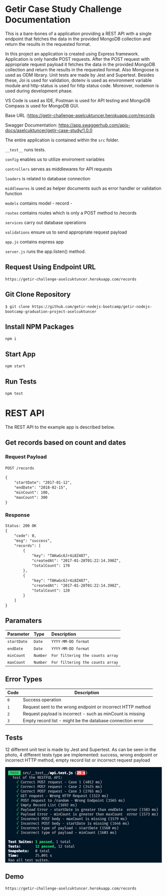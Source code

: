 # Getir Case Study Challenge Documentation

This is a bare-bones of a application providing a REST API with a single endpoint that fetches the data in the provided MongoDB collection and return the results in the requested format.

In this project an application is created using Express framework. Application is only handle POST requests. After the POST request with appropriate request payload it fetches the data in the provided MongoDB collection and return the results in the requested format. Also Mongoose is used as ODM library. Unit tests are made by Jest and Supertest. Besides these, Joi is used for validation, dotenv is used as environment variable module and http-status is used for http status code. Moreover, nodemon is used during development phase.

VS Code is used as IDE, Postman is used for API testing and MongoDB Compass is used for MongoDB GUI.

Base URL :https://getir-challenge-aselcuktuncer.herokuapp.com/records

Swagger Documentation: https://app.swaggerhub.com/apis-docs/aselcuktuncer/getir-case-study/1.0.0

The entire application is contained within the `src` folder.

`__test__` runs tests.

`config` enables us to utilize enviroment variables

`controllers` serves as middlewares for API requests

`loaders` is related to database connection

`middlewares` is used as helper documents such as error handler or validation function

`models` contains model - record -

`routes` contains routes which is only a POST method to /records

`services` carry out database operations

`validations` ensure us to send appropriate request payload

`app.js` contains express app

`server.js` runs the app.listen() method.

## Request Using Endpoint URL

    https://getir-challenge-aselcuktuncer.herokuapp.com/records

## Git Clone Repository

    $ git clone https://github.com/getir-nodejs-bootcamp/getir-nodejs-bootcamp-graduation-project-aselcuktuncer

## Install NPM Packages

    npm i

## Start App

    npm start

## Run Tests

    npm test

# REST API

The REST API to the example app is described below.

## Get records based on count and dates

### Request Payload

`POST /records`

    {
        "startDate": "2017-01-12",
        "endDate": "2018-02-15",
        "minCount": 100,
        "maxCount": 300
    }

### Response

    Status: 200 OK
    {
        "code": 0,
        "msg": "success",
        "records": [
            {
                "key": "TAKwGc6Jr4i8Z487",
                "createdAt": "2017-01-28T01:22:14.398Z",
                "totalCount": 170
            },
            {
                "key": "TAKwGc6Jr4i8Z487",
                "createdAt": "2017-01-28T01:22:14.398Z",
                "totalCount": 120
            }
        ]
    }

## Paramaters


| Parameter | Type     | Description                |
| :-------- | :------- | :------------------------- |
| `startDate` | `Date` | `YYYY-MM-DD format` |
  `endDate` | `Date`|`YYYY-MM-DD format`
  `minCount`|`Number`| `For filtering the counts array`
  `maxCount`|`Number`| `For filtering the counts array`


## Error Types

| Code | Description |
| --- | --- |
| `0` | Success operation |
| `1` | Request sent to the wrong endpoint or incorrect HTTP method |
| `2` | Request payload is incorrect - such as minCount is missing |
| `3` | Empty record list - might be the database connection error |

## Tests

12 different unit test is made by Jest and Supertest. As can be seen in the photo, 4 different tests type are implemented: success, wrong endpoint or incorrect HTTP method, empty record list or incorrect request payload

![Tests](./tests.png)

## Demo

    https://getir-challenge-aselcuktuncer.herokuapp.com/records
